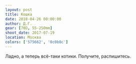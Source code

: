 ```yaml
---
layout: post
title: Кошка
date: 2018-04-26 00:00:00
author: Д.Г.
gear: [70D, 55-250mm]
shoot_date: 2017-07-19
location: Москва
colors: ['575662', '0c0b0c']
---
```

Ладно, а теперь всё-таки котики. Получите, распишитесь.
